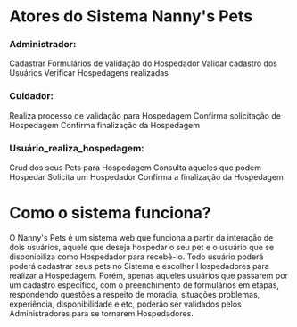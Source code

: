 # Atores do Sistema Nanny's Pets

### Administrador:

Cadastrar Formulários de validação do Hospedador
Validar cadastro dos Usuários
Verificar Hospedagens realizadas


### Cuidador:

Realiza processo de validação para Hospedagem
Confirma solicitação de Hospedagem
Confirma finalização da Hospedagem


### Usuário_realiza_hospedagem:

Crud dos seus Pets para Hospedagem
Consulta aqueles que podem Hospedar
Solicita um Hospedador
Confirma a finalização da Hospedagem


# Como o sistema funciona?

O Nanny's Pets é um sistema web que funciona a partir da interação de dois usuários, aquele que deseja hospedar o seu pet e o usuário que se disponibiliza como Hospedador para recebê-lo. Todo usuário poderá poderá cadastrar seus pets no Sistema e escolher Hospedadores para realizar a Hospedagem. Porém, apenas aqueles usuários que passarem por um cadastro específico, com o preenchimento de formulários em etapas, respondendo questões a respeito de moradia, situações problemas, experiência, disponibilidade e etc, poderão ser validados pelos Administradores para se tornarem Hospedadores.
